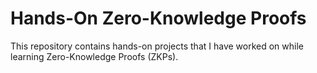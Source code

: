 # Hands-On Zero-Knowledge Proofs

This repository contains hands-on projects that I have worked on while learning Zero-Knowledge Proofs (ZKPs).
